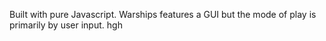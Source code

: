 Built with pure Javascript. Warships features a GUI but the mode of play is primarily by user input.
hgh
